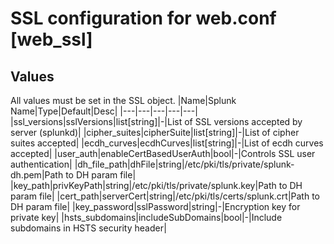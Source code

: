 
# SSL configuration for web.conf [web_ssl]
## Values
All values must be set in the SSL object.
|Name|Splunk Name|Type|Default|Desc|
|---|---|---|---|---|
|ssl_versions|sslVersions|list[string]|-|List of SSL versions accepted by server (splunkd)|
|cipher_suites|cipherSuite|list[string]|-|List of cipher suites accepted|
|ecdh_curves|ecdhCurves|list[string]|-|List of ecdh curves accepted|
|user_auth|enableCertBasedUserAuth|bool|-|Controls SSL user authentication|
|dh_file_path|dhFile|string|/etc/pki/tls/private/splunk-dh.pem|Path to DH param file|
|key_path|privKeyPath|string|/etc/pki/tls/private/splunk.key|Path to DH param file|
|cert_path|serverCert|string|/etc/pki/tls/certs/splunk.crt|Path to DH param file|
|key_password|sslPassword|string|-|Encryption key for private key|
|hsts_subdomains|includeSubDomains|bool|-|Include subdomains in HSTS security header|
